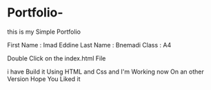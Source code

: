 # Portfolio-
this is my Simple Portfolio 

First Name : Imad Eddine 
Last Name : Bnemadi
Class : A4

Double Click on the index.html File 

i have Build it Using HTML and Css 
and I'm Working now On an other Version 
Hope You Liked it 
